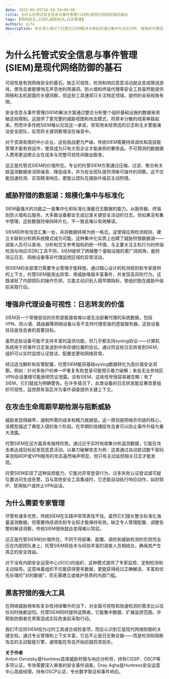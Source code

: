 ```yaml
---
date: 2025-08-05T10:50:50+08:00
title: 为什么托管式安全信息与事件管理(SIEM)是现代网络防御的基石
tags: [网络安全,SIEM,威胁检测,日志管理]
authors: qife
description: 本文深入探讨了托管式SIEM解决方案如何通过集中化日志分析、增强非代理设备可见性以及早期威胁检测，成为现代企业网络安全防御体系的核心组件。文章详细解析了SIEM的数据湖功能、日志转发价值及专业管理必要性等关键技术要素。
---
```


# 为什么托管式安全信息与事件管理(SIEM)是现代网络防御的基石

可视性是有效网络安全的基石。缺乏可视性，检测和响应恶意活动就会变成猜谜游戏，使攻击者能够悄无声息地利用漏洞。防火墙和终端代理等安全工具虽然能提供网络和主机层面的关键洞察，但这些工具通常只关注特定领域，提供的全局视角有限。

安全信息与事件管理(SIEM)解决方案通过整合分析整个组织基础设施的数据来突破这些限制。这提供了更完整的威胁视图和攻击模式，将原本分散的线索串联起来。然而许多传统SIEM难以兑现这一承诺，常常用未经筛选的日志和无关警报淹没安全团队，反而将关键洞察埋没在噪音中。

对于资源有限的中小企业，这些挑战更为严峻。传统SIEM需要持续调优和高技能管理才能有效运作，使其成为只有大型企业才能承担的奢侈品。不可预测的数据摄入费用更迫使企业在成本与完整可视性间做出取舍。

这正是托管式SIEM的价值所在。专业的托管SIEM方案通过压缩、过滤、聚合和关联遥测数据来消除噪音、降低成本，并为安全团队提供清晰可操作的洞察。这不仅能加速检测、实现精准响应，更能让团队在威胁升级前主动狩猎。

## 威胁狩猎的数据湖：规模化集中与标准化

SIEM最强大的功能之一是集中化和标准化海量日志数据的能力。从服务器、终端到防火墙和云服务，大多数设备都会生成记录关键安全活动的日志。但如果没有集中管理，这些数据将保持碎片化、不一致且难以有效解读。

SIEM将所有信息汇集一处，并将数据转换为统一格式。这使得应用检测规则、建立关联和分析跨系统模式成为可能。这种集中化实质上创建了威胁狩猎数据湖——调查人员可以查询、分析和交叉参考指标的统一环境。与主要关注主机行为的终端检测与响应(EDR)工具不同，SIEM提供了跨越整个基础设施的更广阔视角，能检测云日志、网络设备等非代理监控区域的异常活动。

但SIEM的全部潜力需要专业管理才能释放。通过精心设计的检测规则和专家提供的上下文，托管SIEM能突出异常、用威胁情报丰富事件，并发现高风险行为。这既减轻了内部团队的操作负担，又能主动识别入侵早期指标，使组织能在威胁升级前采取行动。

## 增强非代理设备可视性：日志转发的价值

SIEM另一个常被低估的优势是能接收难以或无法部署代理的系统数据，包括VPN、防火墙、路由器等网络设备以及不支持代理安装的遗留服务器。这些设备往往是攻击者的首要目标。

虽然这些设备可能不支持丰富的遥测功能，但几乎都支持syslog协议——计算机系统用于将事件日志发送到中央存储位置的协议。通过将这些日志转发到SIEM，组织可以实时监控认证尝试、配置变更和网络异常。

经过适当解析和告警配置，托管SIEM能将基础syslog数据转化为高价值安全洞察。例如：针对多账户的单一IP重复失败登录可能预示暴力破解；来自无业务地区VPN会话激增可能表明凭证泄露。没有SIEM，这些信号很容易被忽略；有了SIEM，它们就成为明确警告。在许多情况下，此类设备的日志转发能显著改善组织可视性，监控原有盲区并为事件调查提供关键上下文。

## 在攻击生命周期早期检测与阻断威胁

威胁发现得越早，遏制所需的成本和精力就越低。这一原则是网络杀伤链的核心，该模型描述了典型入侵的各个阶段。在早期阶段捕捉攻击者可以防止事件升级为重大泄露。

托管SIEM在这方面具有独特优势。通过近乎实时地收集分析遥测数据，它能在攻击者达成目标前发现恶意活动。以暴力破解攻击为例：这类通过自动尝试数千密码来攻陷RDP或VPN服务的攻击虽然噪声明显，但只有主动监控相关日志才能发现。

托管SIEM实现了这种监控能力。它能对异常登录行为、过多失败认证尝试或可疑位置访问生成告警。当与其他安全工具集成时，它还能自动执行响应动作，如封锁IP、禁用账户或终止VPN会话。

## 为什么需要专家管理

尽管有诸多优势，传统SIEM在实践中常常表现不佳。虽然它们擅长整合标准化海量遥测数据，但需要持续调优和专业知才能保持有效。缺乏专人管理配置、调整告警和解读洞察，传统SIEM很快就会变得难以驾驭。

这正是托管SIEM的价值所在。不同于将部署、配置、调优和威胁检测的负担完全压在内部团队身上，托管SIEM将技术与经验丰富的调查人员相结合，确保其产生真正的安全效益。

对于没有内部安全运营中心(SOC)的组织，这种模式提供了专家监控、定制检测和主动指导。这意味着组织不仅能获得更多数据，更能获得经过正确解读、丰富和优先处理的"对的数据"，而无需建立或维护昂贵的内部门槛。

## 黑客狩猎的强大工具

在网络威胁频率和复杂性持续攀升的当下，对全面可视性和快速检测的需求比以往任何时候都迫切。托管SIEM同时提供这两者。它能集中数据、扩展监控范围，并帮助防御者在黑客造成实际危害前采取行动。

我们不应将SIEM视为过时工具或合规检查项，而应认识到它是现代网络防御的关键支柱。通过专业管理和上下文丰富，它远不止是日志聚合器——而是检测和阻断攻击的主动智能引擎，通常能在攻击开始前就将其扼杀。

**关于作者**  
Anton Ovrutsky是Huntress首席威胁狩猎与响应分析师，持有CISSP、OSCP等多项认证，专攻需要深入审查的安全事件调查。Dray Agha是Huntress安全运营中心高级经理，持有OSCP认证，专长数字取证和事件响应。